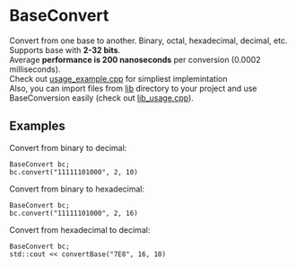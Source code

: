 # BaseConvert
Convert from one base to another. Binary, octal, hexadecimal, decimal, etc.<br>
Supports base with **2-32 bits**.<br>
Average **performance is 200 nanoseconds** per conversion (0.0002 milliseconds).<br>
Check out [usage_example.cpp](usage_example.cpp) for simpliest implemintation<br>
Also, you can import files from [lib](lib) directory to your project and use BaseConversion easily (check out [lib_usage.cpp](lib_usage.cpp)).

## Examples
Convert from binary to decimal:
```
BaseConvert bc;
bc.convert("11111101000", 2, 10)
```

Convert from binary to hexadecimal:
```
BaseConvert bc;
bc.convert("11111101000", 2, 16)
```

Convert from hexadecimal to decimal:
```
BaseConvert bc;
std::cout << convertBase("7E8", 16, 10)
```
